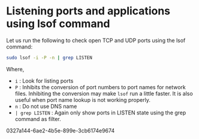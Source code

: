 # Listening ports and applications using lsof command

Let us run the following to check open TCP and UDP ports using the lsof command:

```bash
sudo lsof -i -P -n | grep LISTEN
```

Where,

- `i` : Look for listing ports
- `P` : Inhibits the conversion of port numbers to port names for network files. Inhibiting the conversion may make `lsof` run a little faster. It is also useful when port name lookup is not working properly.
- `n` : Do not use DNS name
- `| grep LISTEN` : Again only show ports in LISTEN state using the grep command as filter.


0327a144-6ae2-4b5e-899e-3cb6174e9674